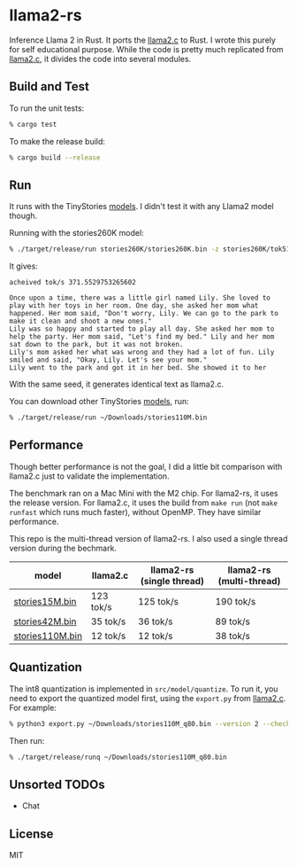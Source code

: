 # llama2-rs

Inference Llama 2 in Rust. It ports the [llama2.c](https://github.com/karpathy/llama2.c) to Rust. I wrote this purely for
self educational purpose. While the code is pretty much replicated from [llama2.c](https://github.com/karpathy/llama2.c), 
it divides the code into several modules.

## Build and Test

To run the unit tests:
```bash
% cargo test
```

To make the release build:
```bash
% cargo build --release
```

## Run

It runs with the TinyStories [models](https://huggingface.co/karpathy/tinyllamas). I didn't test it with any Llama2 model though.

Running with the stories260K model:
```bash
% ./target/release/run stories260K/stories260K.bin -z stories260K/tok512.bin -t 0.9 -s 12345 
```

It gives:
```
acheived tok/s 371.5529753265602

Once upon a time, there was a little girl named Lily. She loved to play with her toys in her room. One day, she asked her mom what happened. Her mom said, "Don't worry, Lily. We can go to the park to make it clean and shoot a new ones."
Lily was so happy and started to play all day. She asked her mom to help the party. Her mom said, "Let's find my bed." Lily and her mom sat down to the park, but it was not broken.
Lily's mom asked her what was wrong and they had a lot of fun. Lily smiled and said, "Okay, Lily. Let's see your mom."
Lily went to the park and got it in her bed. She showed it to her
```
With the same seed, it generates identical text as llama2.c.

You can download other TinyStories [models](https://huggingface.co/karpathy/tinyllamas), run:
```bash
% ./target/release/run ~/Downloads/stories110M.bin
```

## Performance

Though better performance is not the goal, I did a little bit comparison with llama2.c just to validate the implementation.

The benchmark ran on a Mac Mini with the M2 chip. For llama2-rs, it uses the release version. For llama2.c, it uses the
build from `make run` (not `make runfast` which runs much faster), without OpenMP. They have similar performance.

This repo is the multi-thread version of llama2-rs. I also used a single thread version during the bechmark.

| model | llama2.c | llama2-rs (single thread) | llama2-rs (multi-thread) |
| --- | --- | --- | --- |
| [stories15M.bin](https://huggingface.co/karpathy/tinyllamas/resolve/main/stories15M.bin) | 123 tok/s | 125 tok/s | 190 tok/s |
| [stories42M.bin](https://huggingface.co/karpathy/tinyllamas/resolve/main/stories42M.bin) | 35 tok/s | 36 tok/s | 89 tok/s |
| [stories110M.bin](https://huggingface.co/karpathy/tinyllamas/resolve/main/stories110M.bin) | 12 tok/s | 12 tok/s | 38 tok/s |

## Quantization

The int8 quantization is implemented in `src/model/quantize`. To run it, you need to export the quantized model first, using
the `export.py` from [llama2.c](https://github.com/karpathy/llama2.c). For example:

```bash
% python3 export.py ~/Downloads/stories110M_q80.bin --version 2 --checkpoint ~/Downloads/stories110M.pt 
```

Then run:

```bash
% ./target/release/runq ~/Downloads/stories110M_q80.bin
```

## Unsorted TODOs

* Chat

## License

MIT
